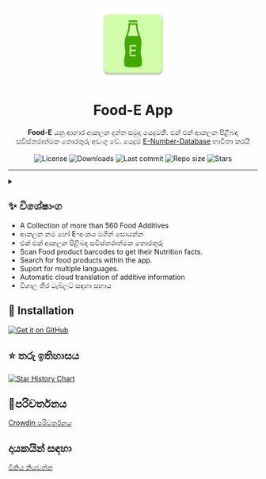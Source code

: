<div align="center">
  <img width="150" src="/logo.png" alt="App icon">
  <h1 align="center">Food-E App</h1>
  <b>Food-E</b> යනු ආහාර ආකලන දත්ත සමුදා යෙදුමකි.
  එක් එක් ආකලන පිළිබඳ සවිස්තරාත්මක තොරතුරු අඩංගු වේ.
  යෙදුම <a href="https://github.com/SuhasDissa/E-Number-Database">E-Number-Database</a> භාවිතා කරයි<br><br>
</div>

 <div align="center">
    <img alt="License" src="https://img.shields.io/github/license/SuhasDissa/Food-E-App?color=c3e7ff&style=flat-square">
    <img alt="Downloads" src="https://img.shields.io/github/downloads/SuhasDissa/Food-E-App/total.svg?color=c3e7ff&style=flat-square">
    <img alt="Last commit" src="https://img.shields.io/github/last-commit/SuhasDissa/Food-E-App?color=c3e7ff&style=flat-square">
    <img alt="Repo size" src="https://img.shields.io/github/repo-size/SuhasDissa/Food-E-App?color=c3e7ff&style=flat-square">
    <img alt="Stars" src="https://img.shields.io/github/stars/SuhasDissa/Food-E-App?color=c3e7ff&style=flat-square">
    <br>
</div>

---

<details>
  <summary>  </summary>
<p align="center">
  <img src="" width="30%" />
  <img src="" width="30%" />
  <img src="" width="30%" />
</p>
<p align="center">
  <img src="" width="30%" />
  <img src="" width="30%" />
  <img src="" width="30%" />
</p>
<p align="center">
  <img src="" width="30%" />
  <img src="" width="30%" />
</p>
</details>

## ✨ විශේෂාංග
- A Collection of more than 560 Food Additives
- ආකලන නම හෝ E-අංකය මගින් සොයන්න
- එක් එක් ආකලන පිළිබඳ සවිස්තරාත්මක තොරතුරු
- Scan Food product barcodes to get their Nutrition facts.
- Search for food products within the app.
- Suport for multiple languages.
- Automatic cloud translation of additive information
- විශාල තිර ටැබ්ලට් සඳහා සහාය

## 📲 Installation

[<img src="https://github.com/machiav3lli/oandbackupx/blob/034b226cea5c1b30eb4f6a6f313e4dadcbb0ece4/badge_github.png"
    alt="Get it on GitHub"
    height="80" />](https://github.com/SuhasDissa/Food-E-App/releases/latest)

## ⭐ තරු ඉතිහාසය

[![Star History Chart](https://api.star-history.com/svg?repos=SuhasDissa/Food-E-App&type=Timeline)](https://star-history.com/#SuhasDissa/Food-E-App&Timeline)

## 🧾පරිවර්තනය
[Crowdin පරිවර්තනය](https://crowdin.com/project/food-e-app)

## දායකයින් සඳහා

[විකිය කියවන්න](https://github.com/SuhasDissa/Food-E-App/wiki)
